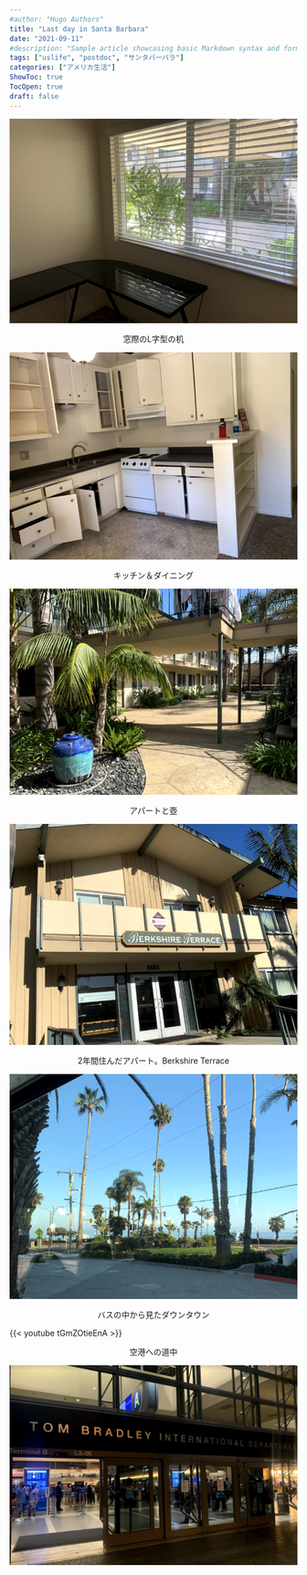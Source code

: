 ```yaml
---
#author: "Hugo Authors"
title: "Last day in Santa Barbara"
date: "2021-09-11"
#description: "Sample article showcasing basic Markdown syntax and formatting for HTML elements."
tags: ["uslife", "postdoc", "サンタバーバラ"]
categories: ["アメリカ生活"]
ShowToc: true
TocOpen: true
draft: false
---
```


![](images/2022-02-08-20-11-04.png#center)
<p align = "center">
窓際のL字型の机
</p>

![](images/2022-02-08-20-11-49.png#center)
<p align = "center">
キッチン＆ダイニング
</p>

![](images/2022-02-08-20-10-16.png#center)
<p align = "center">
アパートと壺
</p>

![](images/2022-02-08-20-14-02.png#center)
<p align = "center">
2年間住んだアパート。Berkshire Terrace
</p>

![](images/2022-02-08-20-13-04.png#center)
<p align = "center">
バスの中から見たダウンタウン
</p>

{{< youtube tGmZOtieEnA >}}
<p align = "center">
空港への道中
</p>

![](images/2022-02-09-21-49-41.png#center)


